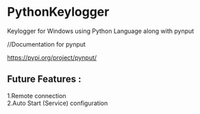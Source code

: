 # PythonKeylogger
Keylogger for Windows using Python Language along with pynput

//Documentation for pynput

https://pypi.org/project/pynput/

<h2>Future Features :</h2>
1.Remote connection
<br>
2.Auto Start (Service) configuration
